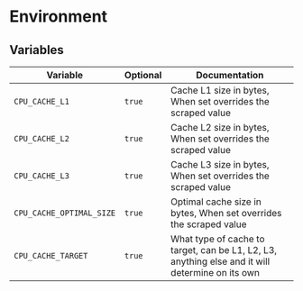 # Environment

## Variables

| Variable                 | Optional | Documentation                                                                                   |
| ------------------------ | -------- | ----------------------------------------------------------------------------------------------- |
| `CPU_CACHE_L1`           | `true`   | Cache L1 size in bytes, When set overrides the scraped value                                    |
| `CPU_CACHE_L2`           | `true`   | Cache L2 size in bytes, When set overrides the scraped value                                    |
| `CPU_CACHE_L3`           | `true`   | Cache L3 size in bytes, When set overrides the scraped value                                    |
| `CPU_CACHE_OPTIMAL_SIZE` | `true`   | Optimal cache size in bytes, When set overrides the scraped value                               |
| `CPU_CACHE_TARGET`       | `true`   | What type of cache to target, can be L1, L2, L3, anything else and it will determine on its own |
